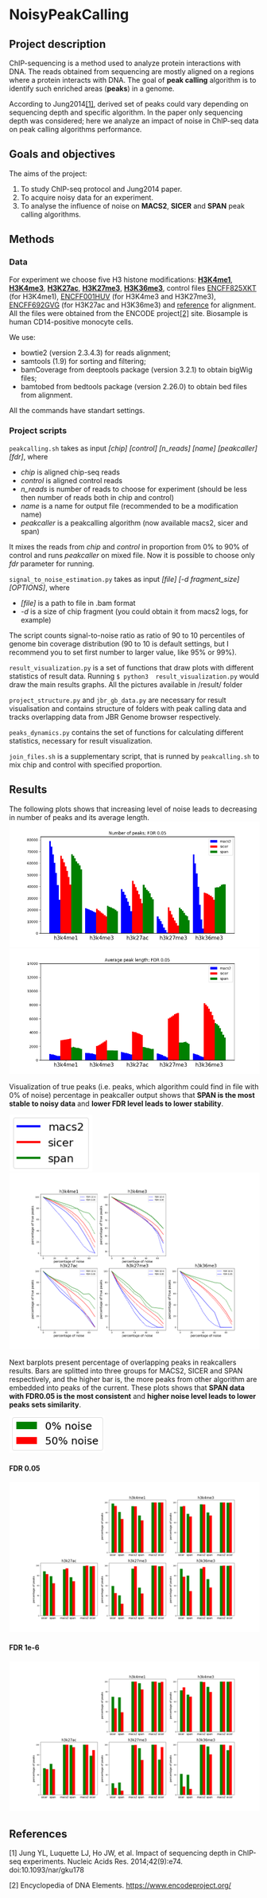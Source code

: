 # NoisyPeakCalling

## Project description

ChIP-sequencing is a method used to analyze protein interactions with DNA. The reads obtained from sequencing are mostly aligned on a regions where a protein interacts with DNA. The goal of __peak calling__ algorithm is to identify such enriched areas (__peaks__) in a genome.

According to Jung2014[[1]](#jung), derived set of peaks could vary depending on sequencing depth and specific algorithm. In the paper only sequencing depth was considered; here we analyze an impact of noise in ChIP-seq data on peak calling algorithms performance.   

## Goals and objectives

The aims of the project:
1. To study ChIP-seq protocol and Jung2014 paper.
2. To acquire noisy data for an experiment.
3. To analyse the influence of noise on __MACS2__, __SICER__ and __SPAN__ peak calling algorithms.

## Methods

### Data

For experiment we choose five H3 histone modifications: [__H3K4me1__](https://www.encodeproject.org/files/ENCFF076WOE/), [__H3K4me3__](https://www.encodeproject.org/files/ENCFF001FYS/), [__H3K27ac__](https://www.encodeproject.org/files/ENCFF000CEN/), [__H3K27me3__](https://www.encodeproject.org/files/ENCFF001FYR/), [__H3K36me3__](https://www.encodeproject.org/files/ENCFF000CFB/), control files [ENCFF825XKT](https://www.encodeproject.org/files/ENCFF825XKT/) (for H3K4me1), [ENCFF001HUV](https://www.encodeproject.org/files/ENCFF001HUV/) (for H3K4me3 and H3K27me3), [ENCFF692GVG](https://www.encodeproject.org/files/ENCFF692GVG/) (for H3K27ac and H3K36me3) and [reference](https://www.encodeproject.org/files/GRCh38_no_alt_analysis_set_GCA_000001405.15/) for alignment. All the files were obtained from the ENCODE project[[2]](#encode) site. Biosample is human CD14-positive monocyte cells. 

We use:
- bowtie2 (version 2.3.4.3) for reads alignment;
- samtools (1.9) for sorting and filtering;
- bamCoverage from deeptools package (version 3.2.1) to obtain bigWig files;
- bamtobed from bedtools package (version 2.26.0) to obtain bed files from alignment.

All the commands have standart settings.

### Project scripts

`peakcalling.sh`  takes as input _[chip]_ _[control]_ _[n_reads]_ _[name]_ _[peakcaller]_ _[fdr]_, where
- _chip_ is aligned chip-seq reads
- _control_ is aligned control reads
- _n_reads_ is number of reads to choose for experiment (should be less then number of reads both in chip and control)
- _name_ is a name for output file (recommended to be a modification name)
- _peakcaller_ is a peakcalling algorithm (now available macs2, sicer and span)

It mixes the reads from _chip_ and _control_ in proportion from 0% to 90% of control and runs _peakcaller_ on mixed file. Now it is possible to choose only _fdr_ parameter for running. 

`signal_to_noise_estimation.py` takes as input _[file]_ _[-d fragment_size]_  _[OPTIONS]_, where
- _[file]_ is a path to file in .bam format
- _-d_ is a size of chip fragment (you could obtain it from macs2 logs, for example)

The script counts signal-to-noise ratio as ratio of 90 to 10 percentiles of genome bin coverage distribution (90 to 10 is default settings, but I recommend you to set first number to larger value, like 95% or 99%).

`result_visualization.py` is a set of functions that draw plots with different statistics of result data. Running `$ python3  result_visualization.py` would draw the main results graphs. All the pictures available in /result/ folder

`project_structure.py` and `jbr_gb_data.py` are necessary for result visualisation and contains structure of folders with peak calling data and tracks overlapping data from JBR Genome browser respectively.

`peaks_dynamics.py` contains the set of functions for calculating different statistics, necessary for result visualization.

`join_files.sh` is a supplementary script, that is runned by `peakcalling.sh` to mix chip and control with specified proportion.

## Results

The following plots shows that increasing level of noise leads to decreasing in number of peaks and its average length.
![](https://github.com/DaryaChaplygina/NoisyPeakCalling/blob/master/result/n_peaks_fdr_FDR%200.05.png?raw=true)
![](https://github.com/DaryaChaplygina/NoisyPeakCalling/blob/master/result/len_peaks_fdr_FDR%200.05.png?raw=true)

Visualization of true peaks (i.e. peaks, which algorithm could find in file with 0% of noise) percentage in peakcaller output shows that __SPAN is the most stable to noisy data__ and __lower FDR level leads to lower stability__.

![](https://github.com/DaryaChaplygina/NoisyPeakCalling/blob/master/result/pk_colors.png?raw=true)
![](https://github.com/DaryaChaplygina/NoisyPeakCalling/blob/master/result/true_peaks_dynamics.png?raw=true)

Next barplots present percentage of overlapping peaks in reakcallers results. Bars are splitted into three groups for MACS2, SICER and SPAN respectively, and the higher bar is, the more peaks from other algorithm are embedded into peaks of the current. These plots shows that __SPAN data with FDR0.05 is the most consistent__ and __higher noise level leads to lower peaks sets similarity__.  

![](https://github.com/DaryaChaplygina/NoisyPeakCalling/blob/master/result/noise_colors.png?raw=true)
#### FDR 0.05
![](https://github.com/DaryaChaplygina/NoisyPeakCalling/blob/master/result/plot_peak_set_comparison_fdr_FDR%200.05.png?raw=true)
#### FDR 1e-6
![](https://github.com/DaryaChaplygina/NoisyPeakCalling/blob/master/result/plot_peak_set_comparison_fdr_FDR%201E-6.png?raw=true)

## References 

<a name="jung">[1]</a>  Jung YL, Luquette LJ, Ho JW, et al. Impact of sequencing depth in ChIP-seq experiments. Nucleic Acids Res. 2014;42(9):e74. doi:10.1093/nar/gku178

<a name="encode">[2]</a>  Encyclopedia of DNA Elements. https://www.encodeproject.org/
